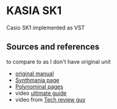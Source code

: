 # KASIA SK1

Casio SK1 implemented as VST

## Sources and references

to compare to as I don't have original unit

- [original manual](https://manuals.fdiskc.com/flat/Casio%20SK-1%20Owners%20Manual.pdf)
- [Synthmania page](https://www.synthmania.com/sk-1.htm)
- [Polynominal pages](https://www.polynominal.com/casio-sk-1/)
- video [ultimate guide](https://www.youtube.com/watch?v=NVm-Jgw7C4c)
- video from [Tech review guy](https://www.youtube.com/watch?v=Y6656ZSP_Bo)
